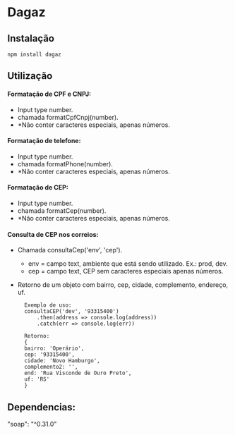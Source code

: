 # Dagaz

## Instalação
    npm install dagaz
    
## Utilização

#### Formatação de CPF e CNPJ:
- Input type number.
- chamada formatCpfCnpj(number).
- *Não conter caracteres especiais, apenas números.

#### Formatação de telefone:
- Input type number.
- chamada formatPhone(number).
- *Não conter caracteres especiais, apenas números.

#### Formatação de CEP:
- Input type number.
- chamada formatCep(number).
- *Não conter caracteres especiais, apenas números.

#### Consulta de CEP nos correios:
- Chamada consultaCep('env', 'cep').
    - env = campo text, ambiente que está sendo utilizado. Ex.: prod, dev.
    - cep = campo text, CEP sem caracteres especiais apenas números.
- Retorno de um objeto com bairro, cep, cidade, complemento, endereço, uf.

        Exemplo de uso:
        consultaCEP('dev', '93315400')
            .then(address => console.log(address))
            .catch(err => console.log(err))

        Retorno:
        {
        bairro: 'Operário',
        cep: '93315400',
        cidade: 'Novo Hamburgo',
        complemento2: '',
        end: 'Rua Visconde de Ouro Preto',
        uf: 'RS'
        }



## Dependencias: 
"soap": "^0.31.0"
